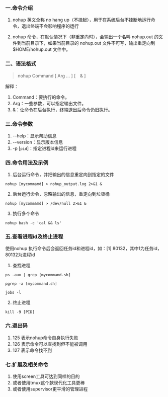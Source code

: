 ### 一.命令介绍

1. nohup 英文全称 no hang up（不挂起），用于在系统后台不挂断地运行命令，退出终端不会影响程序的运行

2. nohup 命令，在默认情况下（非重定向时），会输出一个名叫 nohup.out 的文件到当前目录下，如果当前目录的 nohup.out 文件不可写，输出重定向到 $HOME/nohup.out 文件中。

### 二、语法格式

> nohup Command [ Arg … ] [　& ]

解释：

1. Command：要执行的命令。
2. Arg：一些参数，可以指定输出文件。
3. &：让命令在后台执行，终端退出后命令仍旧执行。

### 三.命令参数

1. --help：显示帮助信息
2. --version：显示版本信息
3. -p [`pid`]：指定进程id来运行进程

### 四.命令用法及示例

1. 后台运行命令，并把输出的信息重定向到指定的文件
```
nohup [mycommamd] > nohup_output.log 2>&1 & 
```
2. 后台运行命令，忽略输出的信息，重定向到垃圾桶
```
nohup [mycommamd] > /dev/null 2>&1 & 
```
3. 执行多个命令 
```
nohup bash -c 'cal && ls'
```

### 五.查看进程id及终止进程

使用nohup 执行命令后会返回任务id和进程id，如：[1] 80132，其中1为任务id，80132为进程id

1. 查找进程

```shell
ps -aux | grep [mycommand.sh]

pgrep -a [mycommand.sh]

jobs -l
```

2. 终止进程

```shell
kill -9 [PID]
```

### 六.退出码

1. 125 表示nohup命令自身执行失败
2. 126 表示命令可以查找到但不能被调用
3. 127 表示命令找不到

### 七.扩展及相关命令

1. 使用screen工具可达到同样的目的
2. 或者使用tmux这个款现代化工具更棒
3. 或者使用supervisor更平滑的管理进程

